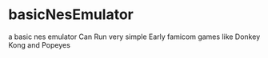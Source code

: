 # basicNesEmulator
a basic nes emulator
Can Run very simple Early famicom games like Donkey Kong and Popeyes
